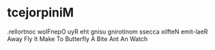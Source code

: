 # tcejorpiniM
 .rellortnoc wolFnepO uyR eht gnisu gnirotinom ssecca xilfteN emit-laeR
 Away Fly It Make To Butterfly A Bite Ant An Watch